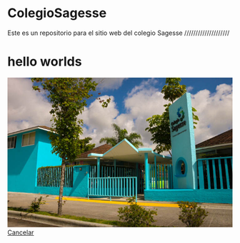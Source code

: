 # ColegioSagesse
Este es un repositorio para el sitio web del colegio Sagesse
////////////////////
<head>
    <script src="https://unpkg.com/axios/dist/axios.min.js
      "></script>
    <meta charset="UTF-8">
    <meta name="viewport" content="width=device-width, initial-scale=1.0">
    <link rel="stylesheet" href="https://stackpath.bootstrapcdn.com/bootstrap/4.5.2/css/bootstrap.min.css" integrity="sha384-JcKb8q3iqJ61gNV9KGb8thSsNjpSL0n8PARn9HuZOnIxN0hoP+VmmDGMN5t9UJ0Z" crossorigin="anonymous">
    <link rel="stylesheet" href="css/styleInstalaciones.css">
    <title>Document</title>
</head>
<h1>hello worlds</h1>
<img src="src/main/resources/templates/images/IMG_4349.jpg">
<a href="http://127.0.0.1:4567/mainAdmin">Cancelar</a>
